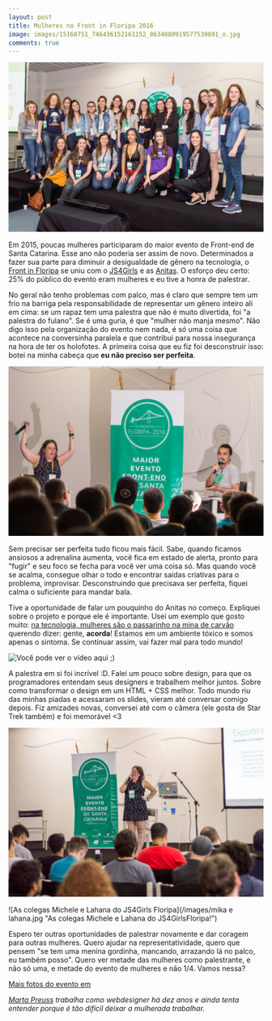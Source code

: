 ```yaml
---
layout: post
title: Mulheres no Front in Floripa 2016
image: images/15168751_746436152161152_8634080919577539891_o.jpg
comments: true
---
```


![Mulheres no Front in Floripa 2016](/images/15168751_746436152161152_8634080919577539891_o.jpg)


Em 2015, poucas mulheres participaram do maior evento de Front-end de Santa Catarina. Esse ano não poderia ser assim de novo. Determinados a fazer sua parte para diminuir a desigualdade de gênero na tecnologia, o [Front in Floripa](https://www.facebook.com/frontinfloripa/) se uniu com o [JS4Girls](https://www.facebook.com/JS4Girls.Brasil.Florianopolis/) e as [Anitas](https://www.facebook.com/AnitasFloripa/). O esforço deu certo: 25% do público do evento eram mulheres e eu tive a honra de palestrar.

<!--resumo-->


No geral não tenho problemas com palco, mas é claro que sempre tem um frio na barriga pela responsabilidade de representar um gênero inteiro ali em cima: se um rapaz tem uma palestra que não é muito divertida, foi "a palestra do fulano". Se é uma guria, é que "mulher não manja mesmo". Não digo isso pela organização do evento nem nada, é só uma coisa que acontece na conversinha paralela e que contribui para nossa insegurança na hora de ter os holofotes. A primeira coisa que eu fiz foi desconstruir isso: botei na minha cabeça que **eu não preciso ser perfeita**. 

![Frio na barriga e responsabilidade](/images/martinha3.jpg "Frio na barriga e responsabilidade!")

Sem precisar ser perfeita tudo ficou mais fácil. Sabe, quando ficamos ansiosos a adrenalina aumenta, você fica em estado de alerta, pronto para "fugir" e seu foco se fecha para você ver uma coisa só. Mas quando você se acalma, consegue olhar o todo e encontrar saídas criativas para o problema, improvisar. Desconstruindo que precisava ser perfeita, fiquei calma o suficiente para mandar bala.

Tive a oportunidade de falar um pouquinho do Anitas no começo. Expliquei sobre o projeto e porque ele é importante. Usei um exemplo que gosto muito: [na tecnologia, mulheres são o passarinho na mina de carvão](https://kateheddleston.com/blog/how-our-engineering-environments-are-killing-diversity-introduction) querendo dizer: gente, **acorda**! Estamos em um ambiente tóxico e somos apenas o sintoma. Se continuar assim, vai fazer mal para todo mundo!

![Você pode ver o vídeo aqui ;)](https://www.youtube.com/watch?v=65awRCU2g-w) 

A palestra em si foi incrível :D. Falei um pouco sobre design, para que os programadores entendam seus designers e trabalhem melhor juntos. Sobre como transformar o design em um HTML + CSS melhor. Todo mundo riu das minhas piadas e acessaram os slides, vieram até conversar comigo depois. Fiz amizades novas, conversei até com o câmera (ele gosta de Star Trek também) e foi memorável <3

![Como deixar seu designer feliz](/images/martinha2.jpg "Como deixar seu designer feliz!")

![As colegas Michele e Lahana do JS4Girls Floripa](/images/mika e lahana.jpg "As colegas Michele e Lahana do JS4GirlsFloripa!")

Espero ter outras oportunidades de palestrar novamente e dar coragem para outras mulheres. Quero ajudar na representatividade, quero que pensem "se tem uma menina gordinha, mancando, arrazando lá no palco, eu também posso". Quero ver metade das mulheres como palestrante, e não só uma, e metade do evento de mulheres e não 1/4. Vamos nessa? 

[Mais fotos do evento em](https://www.facebook.com/pg/frontinfloripa/photos/?tab=album&album_id=746431112161656) 

*[Marta Preuss](http://marta.preuss.nom.br) trabalha como webdesigner há dez anos e ainda tenta entender porque é tão difícil deixar a mulherada trabalhar.*
